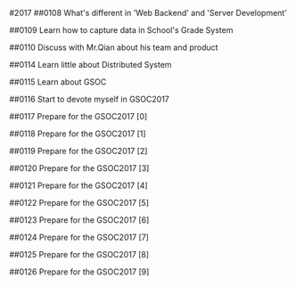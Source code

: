 #2017
##0108 What's different in 'Web Backend' and 'Server Development'

##0109 Learn how to capture data in School's Grade System

##0110 Discuss with Mr.Qian about his team and product

##0114 Learn little about Distributed System 

##0115 Learn about GSOC

##0116 Start to devote myself in GSOC2017

##0117 Prepare for the GSOC2017 [0]

##0118 Prepare for the GSOC2017 [1]

##0119 Prepare for the GSOC2017 [2]

##0120 Prepare for the GSOC2017 [3]

##0121 Prepare for the GSOC2017 [4]

##0122 Prepare for the GSOC2017 [5]

##0123 Prepare for the GSOC2017 [6]

##0124 Prepare for the GSOC2017 [7]

##0125 Prepare for the GSOC2017 [8]

##0126 Prepare for the GSOC2017 [9]